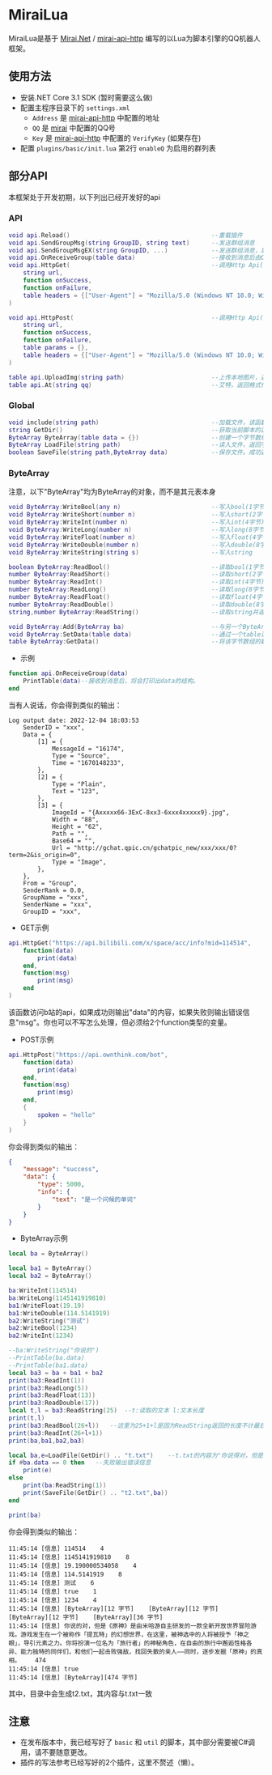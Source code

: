 # MiraiLua
MiraiLua是基于 [Mirai.Net](https://github.com/SinoAHpx/Mirai.Net) / [mirai-api-http](https://github.com/project-mirai/mirai-api-http) 编写的以Lua为脚本引擎的QQ机器人框架。

## 使用方法

- 安装.NET Core 3.1 SDK (暂时需要这么做)
- 配置主程序目录下的 `settings.xml`
  - `Address` 是 [mirai-api-http](https://github.com/project-mirai/mirai-api-http) 中配置的地址
  - `QQ` 是 [mirai](https://github.com/mamoe/mirai) 中配置的QQ号
  - `Key` 是 [mirai-api-http](https://github.com/project-mirai/mirai-api-http) 中配置的 `VerifyKey` (如果存在)
- 配置 `plugins/basic/init.lua` 第2行 `enableQ` 为启用的群列表
 
## 部分API

本框架处于开发初期，以下列出已经开发好的api
### API
```lua
void api.Reload()                                       --重载插件
void api.SendGroupMsg(string GroupID, string text)      --发送群组消息
void api.SendGroupMsgEX(string GroupID, ...)            --发送群组消息，后面为可变参数，可解析上传图片等高级接口返回的table
void api.OnReceiveGroup(table data)                     --接收到消息后由C#调用，结构见下文
void api.HttpGet(                                       --调用Http Api(GET)
	string url,
	function onSuccess,
	function onFailure,
	table headers = {["User-Agent"] = "Mozilla/5.0 (Windows NT 10.0; Win64; x64; rv:107.0) Gecko/20100101 Firefox/107.0"}
)

void api.HttpPost(                                      --调用Http Api(POST)
	string url,
	function onSuccess,
	function onFailure,
	table params = {},
	table headers = {["User-Agent"] = "Mozilla/5.0 (Windows NT 10.0; Win64; x64; rv:107.0) Gecko/20100101 Firefox/107.0"}
)

table api.UploadImg(string path)                        --上传本地图片，返回格式化表
table api.At(string qq)                                 --艾特，返回格式化表
```
### Global
```lua
void include(string path)                               --加载文件，该函数只能在加载插件的时候调用
string GetDir()                                         --获取当前脚本的运行目录，已自带"\"
ByteArray ByteArray(table data = {})                    --创建一个字节数组
ByteArray LoadFile(string path)                         --读入文件，返回字节数组。失败返回长度为0的ByteArray并附加一个错误信息
boolean SaveFile(string path,ByteArray data)            --保存文件。成功返回true，失败返回false并附加一个错误信息
```
### ByteArray
注意，以下"ByteArray"均为ByteArray的对象，而不是其元表本身
```lua
void ByteArray:WriteBool(any n)                         --写入bool(1字节) 除了0、nil、false均视为true(包括no value)
void ByteArray:WriteShort(number n)                     --写入short(2字节)
void ByteArray:WriteInt(number n)                       --写入int(4字节)
void ByteArray:WriteLong(number n)                      --写入long(8字节)
void ByteArray:WriteFloat(number n)                     --写入float(4字节)
void ByteArray:WriteDouble(number n)                    --写入double(8字节)
void ByteArray:WriteString(string s)                    --写入string

boolean ByteArray:ReadBool()                            --读取bool(1字节)并返回长度
number ByteArray:ReadShort()                            --读取short(2字节)并返回长度
number ByteArray:ReadInt()                              --读取int(4字节)并返回长度
number ByteArray:ReadLong()                             --读取long(8字节)并返回长度
number ByteArray:ReadFloat()                            --读取float(4字节)并返回长度
number ByteArray:ReadDouble()                           --读取double(8字节)并返回长度
string,number ByteArray:ReadString()                    --读取string并返回长度（不计字符串最后的"0"字节）

void ByteArray:Add(ByteArray ba)                        --与另一个ByteArray相加，ba将会加在其末尾，也可以使用"+"运算符
void ByteArray:SetData(table data)                      --通过一个table设置该字节数组的数据，也可以使用ByteArray.data = xxx
table ByteArray:GetData()                               --将该字节数组的数据转换成table，也可以使用ByteArray.data
```
- 示例
```lua
function api.OnReceiveGroup(data)
	PrintTable(data)--接收到消息后，将会打印出data的结构。
end
```
当有人说话，你会得到类似的输出：
```
Log output date: 2022-12-04 18:03:53
    SenderID = "xxx",
    Data = {
        [1] = {
            MessageId = "16174",
            Type = "Source",
            Time = "1670148233",
        },
        [2] = {
            Type = "Plain",
            Text = "123",
        },
        [3] = {
            ImageId = "{Axxxxx66-3ExC-8xx3-6xxx4xxxxx9}.jpg",
            Width = "88",
            Height = "62",
            Path = "",
            Base64 = "",
            Url = "http://gchat.qpic.cn/gchatpic_new/xxx/xxx/0?term=2&is_origin=0",
            Type = "Image",
        },
    },
    From = "Group",
    SenderRank = 0.0,
    GroupName = "xxx",
    SenderName = "xxx",
    GroupID = "xxx",
```
- GET示例
```lua
api.HttpGet("https://api.bilibili.com/x/space/acc/info?mid=114514",
	function(data)
		print(data)
	end,
	function(msg)
		print(msg)
	end
)
```
该函数访问b站的api，如果成功则输出"data"的内容，如果失败则输出错误信息"msg"。你也可以不写怎么处理，但必须给2个function类型的变量。
- POST示例
```lua
api.HttpPost("https://api.ownthink.com/bot",
	function(data)
		print(data)
	end,
	function(msg)
		print(msg)
	end,
	{
		spoken = "hello"
	}
)
```
你会得到类似的输出：
```JSON
{
    "message": "success",
    "data": {
        "type": 5000,
        "info": {
            "text": "是一个问候的单词"
        }
    }
}
```
- ByteArray示例
```lua
local ba = ByteArray()

local ba1 = ByteArray()
local ba2 = ByteArray()

ba:WriteInt(114514)
ba:WriteLong(1145141919810)
ba1:WriteFloat(19.19)
ba1:WriteDouble(114.5141919)
ba2:WriteString("测试")
ba2:WriteBool(1234)
ba2:WriteInt(1234)

--ba:WriteString("你说的")
--PrintTable(ba.data)
--PrintTable(ba1.data)
local ba3 = ba + ba1 + ba2
print(ba3:ReadInt(1))
print(ba3:ReadLong(5))
print(ba3:ReadFloat(13))
print(ba3:ReadDouble(17))
local t,l = ba3:ReadString(25)	--t:读取的文本 l:文本长度
print(t,l)
print(ba3:ReadBool(26+l))	--这里为25+1+l是因为ReadString返回的长度不计最后的"0"
print(ba3:ReadInt(26+l+1))
print(ba,ba1,ba2,ba3)

local ba,e=LoadFile(GetDir() .. "t.txt")	--t.txt的内容为"你说得对，但是《原神》..."
if #ba.data == 0 then	--失败输出错误信息
	print(e)
else
	print(ba:ReadString(1))
	print(SaveFile(GetDir() .. "t2.txt",ba))
end

print(ba)
```
你会得到类似的输出：
```
11:45:14 [信息] 114514    4
11:45:14 [信息] 1145141919810    8
11:45:14 [信息] 19.190000534058    4
11:45:14 [信息] 114.5141919    8
11:45:14 [信息] 测试    6
11:45:14 [信息] true    1
11:45:14 [信息] 1234    4
11:45:14 [信息] [ByteArray][12 字节]    [ByteArray][12 字节]    [ByteArray][12 字节]    [ByteArray][36 字节]
11:45:14 [信息] 你说的对，但是《原神》是由米哈游自主研发的一款全新开放世界冒险游戏。游戏发生在一个被称作「提瓦特」的幻想世界，在这里，被神选中的人将被授予「神之眼」，导引元素之力。你将扮演一位名为「旅行者」的神秘角色，在自由的旅行中邂逅性格各异、能力独特的同伴们，和他们一起击败强敌，找回失散的亲人——同时，逐步发掘「原神」的真相。    474
11:45:14 [信息] true
11:45:14 [信息] [ByteArray][474 字节]
```
其中，目录中会生成t2.txt，其内容与t.txt一致

## 注意

- 在发布版本中，我已经写好了 `basic` 和 `util` 的脚本，其中部分需要被C#调用，请不要随意更改。
- 插件的写法参考已经写好的2个插件，这里不赘述（懒）。